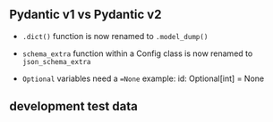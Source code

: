 ## Pydantic v1 vs Pydantic v2

- `.dict()` function is now renamed to `.model_dump()`

- `schema_extra` function within a Config class is now renamed to `json_schema_extra`

- `Optional` variables need a `=None` example: id: Optional[int] = None





## development test data

<!-- # server_database = {
#   "servers": [
#     {
#       "hostname": "server1.example.com",
#       "short_name": "server1",
#       "ip_address": "192.168.1.101",
#       "os": "Linux",
#       "os_version": "Ubuntu 20.04",
#       "cpu_model": "Intel Xeon E5-2670",
#       "cpu_cores": 8,
#       "ram_gb": 16,
#       "storage": {
#         "total_capacity_gb": 500,
#         "used_capacity_gb": 200,
#         "free_capacity_gb": 300,
#         "disk_type": "SSD"
#       },
#       "location": "Data Center A",
#       "owner": "IT Department",
#       "status": "active"
#     },
#     {
#       "hostname": "server2.example.com",
#       "short_name": "server2",
#       "ip_address": "192.168.1.102",
#       "os": "Windows",
#       "os_version": "Windows Server 2019",
#       "cpu_model": "Intel Core i7-8700",
#       "cpu_cores": 6,
#       "ram_gb": 32,
#       "storage": {
#         "total_capacity_gb": 1000,
#         "used_capacity_gb": 400,
#         "free_capacity_gb": 600,
#         "disk_type": "HDD"
#       },
#       "location": "Data Center B",
#       "owner": "Finance Department",
#       "status": "active"
#     }
#   ]
# } -->


<!-- # @router.get("/")
# def list_server_inventory():
#     return server_database.get("servers") -->


<!-- # @router.get("/server/{hostname}", response_model=Server, status_code=200)
# async def get_server_by_hostname(hostname: str):
#     for server in server_database.get("servers"):
#         if server.get("hostname") == hostname or server.get("short_name") == hostname.split(".")[0]:
#             return server
#     raise HTTPException(status_code=404, detail="Server not found")
        
# @router.post("/server", response_model=Server, status_code=201)
# async def add_server_to_inventory(server: dict):
#     server_database.get("servers").append(server)
#     return server


# @router.delete("/server/{hostname}", status_code=204)
# async def delete_server_from_inventory(hostname: str):
#     for server in server_database.get("servers"):
#         if server.get("hostname") == hostname or server.get("short_name") == hostname.split(".")[0]:
#             server_database.get("servers").remove(server)
#             return {"message": "Server deleted successfully"}
#     raise HTTPException(status_code=404, detail="Server not found")

# @router.put("/server/{hostname}", response_model=Server, status_code=201)
# async def update_server_inventory(hostname: str, server: Server):
#     for server_data in server_database.get("servers"):
#         if server_data.get("hostname") == hostname or server_data.get("short_name") == hostname.split(".")[0]:
#             server_data.update(server.model_dump())
#             return server_data
#         raise HTTPException(status_code=404, detail="server not found") -->


<!-- CREATE TABLE servers (
    id INTEGER PRIMARY KEY,
    hostname TEXT,
    short_name TEXT,
    ip_address TEXT,
    os TEXT,
    os_version TEXT,
    cpu_model TEXT,
    cpu_cores INTEGER,
    ram_gb INTEGER,
    location TEXT,
    owner TEXT,
    status TEXT,
    userid TEXT
);

CREATE TABLE storage (
    id INTEGER PRIMARY KEY,
    server_id INTEGER,
    total_capacity_gb TEXT,
    used_capacity_gb TEXT,
    free_capacity_gb TEXT,
    disk_type TEXT,
    FOREIGN KEY (server_id) REFERENCES servers(id)
); -->


<!-- INSERT INTO servers (hostname, short_name, ip_address, os, os_version, cpu_model, cpu_cores, ram_gb, location, owner, status, userid)
VALUES 
    ('server1', 's1', '192.168.1.1', 'Linux', 'Ubuntu 20.04', 'Intel Xeon', 8, 16, 'Data Center 1', 'Admin', 'Active',1),
    ('server2', 's2', '192.168.1.2', 'Windows', 'Windows Server 2019', 'AMD Ryzen', 6, 32, 'Data Center 2', 'Dev', 'Active',1),
    ('server3', 's3', '192.168.1.3', 'Linux', 'CentOS 7', 'ARM Cortex', 4, 8, 'Office', 'User', 'Inactive',2);


INSERT INTO storage (server_id, total_capacity_gb, used_capacity_gb, free_capacity_gb, disk_type)
VALUES
    (1, '1000', '500', '500', 'SSD'),
    (2, '2000', '1500', '500', 'HDD'),
    (3, '500', '300', '200', 'SSD'); -->
